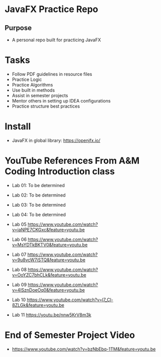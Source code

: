 # JavaFX Practice Repo

## Purpose
- A personal repo built for practicing JavaFX 

# Tasks

- Follow PDF guidelines in resource files
- Practice Logic 
- Practice Algorithms
- Use built in methods
- Assist in semester projects
- Mentor others in setting up IDEA configurations
- Practice structure best practices 

# Install

- JavaFX in global library: https://openjfx.io/

# YouTube References From A&M Coding Introduction class

- Lab 01: To be determined
- Lab 02: To be determined
- Lab 03: To be determined
- Lab 04: To be determined

- Lab 05 https://www.youtube.com/watch?v=iaNPE7CKGxc&feature=youtu.be
- Lab 06 https://www.youtube.com/watch?v=MsYDTkBKTV0&feature=youtu.be
- Lab 07 https://www.youtube.com/watch?v=9u8vcW7iSTQ&feature=youtu.be
- Lab 08 https://www.youtube.com/watch?v=OoYZC7bhCLk&feature=youtu.be
- Lab 09 https://www.youtube.com/watch?v=4lSznDoeOq0&feature=youtu.be
- Lab 10 https://www.youtube.com/watch?v=l7_Cl-8ZLGk&feature=youtu.be
- Lab 11 https://youtu.be/nnw5KrV8m3k

# End of Semester Project Video

- https://www.youtube.com/watch?v=bzNbEbq-1TM&feature=youtu.be
